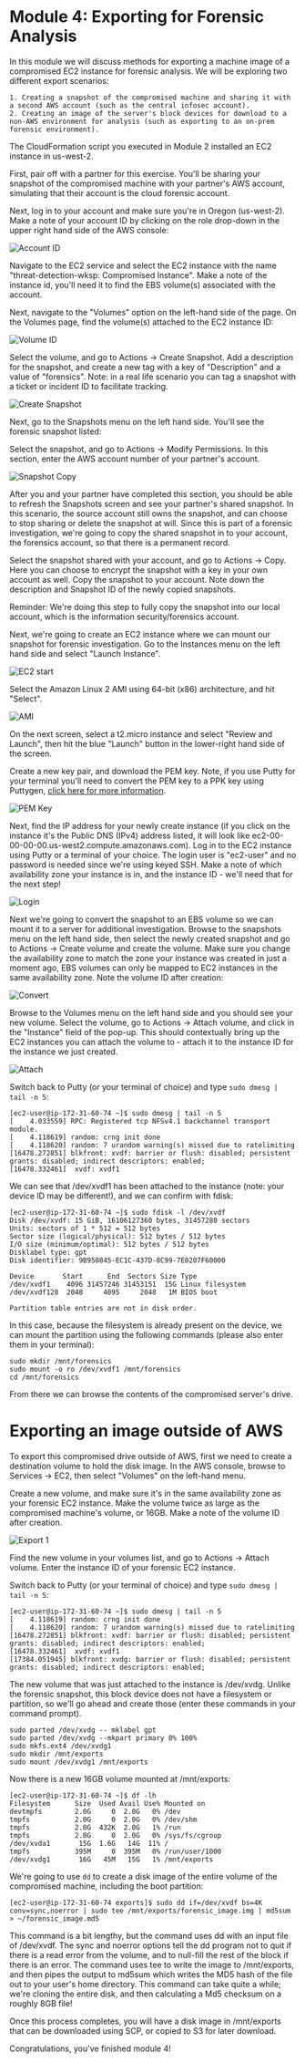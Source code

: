 # Module 4: Exporting for Forensic Analysis

In this module we will discuss methods for exporting a machine image of a compromised EC2 instance for forensic analysis.  We will be exploring two different export scenarios:

    1. Creating a snapshot of the compromised machine and sharing it with a second AWS account (such as the central infosec account).
    2. Creating an image of the server's block devices for download to a non-AWS environment for analysis (such as exporting to an on-prem forensic environment).
    
The CloudFormation script you executed in Module 2 installed an EC2 instance in us-west-2.  

First, pair off with a partner for this exercise.  You'll be sharing your snapshot of the compromised machine with your partner's AWS account, simulating that their account is the cloud forensic account.

Next, log in to your account and make sure you're in Oregon (us-west-2).  Make a note of your account ID by clicking on the role drop-down in the upper right hand side of the AWS console:

![Account ID](./images/mod4-1.png)

 Navigate to the EC2 service and select the EC2 instance with the name "threat-detection-wksp: Compromised Instance".  Make a note of the instance id, you'll need it to find the EBS volume(s) associated with the account.

Next, navigate to the "Volumes" option on the left-hand side of the page.  On the Volumes page, find the volume(s) attached to the EC2 instance ID:

![Volume ID](./images/mod5-1.PNG)

Select the volume, and go to Actions -> Create Snapshot.  Add a description for the snapshot, and create a new tag with a key of "Description" and a value of "forensics".  Note: in a real life scenario you can tag a snapshot with a ticket or incident ID to facilitate tracking.  

![Create Snapshot](./images/mod5-2.PNG)

Next, go to the Snapshots menu on the left hand side.  You'll see the  forensic snapshot listed:

Select the snapshot, and go to Actions -> Modify Permissions.  In this section, enter the AWS account number of your partner's account.  

![Snapshot Copy](./images/mod5-4.PNG)

After you and your partner have completed this section, you should be able to refresh the Snapshots screen and see your partner's shared snapshot.  In this scenario, the source account still owns the snapshot, and can choose to stop sharing or delete the snapshot at will.  Since this is part of a forensic investigation, we're going to copy the shared snapshot in to your account, the forensics account, so that there is a permanent record.  

Select the snapshot shared with your account, and go to Actions -> Copy.  Here you can choose to encrypt the snapshot with a key in your own account as well.  Copy the snapshot to your account.  Note down the description and Snapshot ID of the newly copied snapshots.  

Reminder: We're doing this step to fully copy the snapshot into our local account, which is the information security/forensics account.

Next, we're going to create an EC2 instance where we can mount our snapshot for forensic investigation.  Go to the Instances menu on the left hand side and select "Launch Instance".  

![EC2 start](./images/mod5-7.PNG)

Select the Amazon Linux 2 AMI using 64-bit (x86) architecture, and hit "Select".  

![AMI](./images/mod5-8.PNG)

On the next screen, select a t2.micro instance and select "Review and Launch", then hit the blue "Launch" button in the lower-right hand side of the screen.    

Create a new key pair, and download the PEM key.  Note, if you use Putty for your terminal you'll need to convert the PEM key to a PPK key using Puttygen, <a href="https://docs.aws.amazon.com/AWSEC2/latest/UserGuide/putty.html" target="_blank">click here for more information</a>.  

![PEM Key](./images/mod5-9.PNG)

Next, find the IP address for your newly create instance (if you click on the instance it's the Public DNS (IPv4) address listed, it will look like ec2-00-00-00-00.us-west2.compute.amazonaws.com).  Log in to the EC2 instance using Putty or a terminal of your choice.  The login user is "ec2-user" and no password is needed since we're using keyed SSH.  Make a note of which availability zone your instance is in, and the instance ID - we'll need that for the next step! 

![Login](./images/mod5-10.PNG)

Next we're going to convert the snapshot to an EBS volume so we can mount it to a server for additional investigation.  Browse to the snapshots menu on the left hand side, then select the newly created snapshot and go to Actions -> Create volume and create the volume.  Make sure you change the availability zone to match the zone your instance was created in just a moment ago, EBS volumes can only be mapped to EC2 instances in the same availability zone.  Note the volume ID after creation:

![Convert](./images/mod5-5.PNG)

Browse to the Volumes menu on the left hand side and you should see your new volume.  Select the volume, go to Actions -> Attach volume, and click in the "Instance" field of the pop-up.  This should contextually bring up the EC2 instances you can attach the volume to - attach it to the instance ID for the instance we just created. 

![Attach](./images/mod5-11.PNG)


Switch back to Putty (or your terminal of choice) and type `sudo dmesg | tail -n 5`:

```
[ec2-user@ip-172-31-60-74 ~]$ sudo dmesg | tail -n 5
[    4.033559] RPC: Registered tcp NFSv4.1 backchannel transport module.
[    4.118619] random: crng init done
[    4.118620] random: 7 urandom warning(s) missed due to ratelimiting
[16478.272851] blkfront: xvdf: barrier or flush: disabled; persistent grants: disabled; indirect descriptors: enabled;
[16478.332461]  xvdf: xvdf1
```

We can see that /dev/xvdf1 has been attached to the instance (note: your device ID may be different!), and we can confirm with fdisk:

```
[ec2-user@ip-172-31-60-74 ~]$ sudo fdisk -l /dev/xvdf
Disk /dev/xvdf: 15 GiB, 16106127360 bytes, 31457280 sectors
Units: sectors of 1 * 512 = 512 bytes
Sector size (logical/physical): 512 bytes / 512 bytes
I/O size (minimum/optimal): 512 bytes / 512 bytes
Disklabel type: gpt
Disk identifier: 9B950845-EC1C-437D-8C99-7E0207F60000

Device       Start      End  Sectors Size Type
/dev/xvdf1    4096 31457246 31453151  15G Linux filesystem
/dev/xvdf128  2048     4095     2048   1M BIOS boot

Partition table entries are not in disk order.
```

In this case, because the filesystem is already present on the device, we can mount the partition using the following commands (please also enter them in your terminal):

```
sudo mkdir /mnt/forensics
sudo mount -o ro /dev/xvdf1 /mnt/forensics
cd /mnt/forensics
```

From there we can browse the contents of the compromised server's drive.

# Exporting an image outside of AWS

To export this compromised drive outside of AWS, first we need to create a destination volume to hold the disk image.  In the AWS console, browse to Services -> EC2, then select "Volumes" on the left-hand menu.  

Create a new volume, and make sure it's in the same availability zone as your forensic EC2 instance.  Make the volume twice as large as the compromised machine's volume, or 16GB.  Make a note of the volume ID after creation.

![Export 1](./images/export1.PNG)

Find the new volume in your volumes list, and go to Actions -> Attach volume.  Enter the instance ID of your forensic EC2 instance.  

Switch back to Putty (or your terminal of choice) and type `sudo dmesg | tail -n 5`:

```
[ec2-user@ip-172-31-60-74 ~]$ sudo dmesg | tail -n 5
[    4.118619] random: crng init done
[    4.118620] random: 7 urandom warning(s) missed due to ratelimiting
[16478.272851] blkfront: xvdf: barrier or flush: disabled; persistent grants: disabled; indirect descriptors: enabled;
[16478.332461]  xvdf: xvdf1
[17384.051945] blkfront: xvdg: barrier or flush: disabled; persistent grants: disabled; indirect descriptors: enabled;
```

The new volume that was just attached to the instance is /dev/xvdg.  Unlike the forensic snapshot, this block device does not have a filesystem or partition, so we'll go ahead and create those (enter these commands in your command prompt).

```
sudo parted /dev/xvdg -- mklabel gpt
sudo parted /dev/xvdg --mkpart primary 0% 100%
sudo mkfs.ext4 /dev/xvdg1
sudo mkdir /mnt/exports
sudo mount /dev/xvdg1 /mnt/exports
```

Now there is a new 16GB volume mounted at /mnt/exports:

```
[ec2-user@ip-172-31-60-74 ~]$ df -lh
Filesystem      Size  Used Avail Use% Mounted on
devtmpfs        2.0G     0  2.0G   0% /dev
tmpfs           2.0G     0  2.0G   0% /dev/shm
tmpfs           2.0G  432K  2.0G   1% /run
tmpfs           2.0G     0  2.0G   0% /sys/fs/cgroup
/dev/xvda1       15G  1.6G   14G  11% /
tmpfs           395M     0  395M   0% /run/user/1000
/dev/xvdg1       16G   45M   15G   1% /mnt/exports
```

We're going to use `dd` to create a disk image of the entire volume of the compromised machine, including the boot partition:

`[ec2-user@ip-172-31-60-74 exports]$ sudo dd if=/dev/xvdf bs=4K conv=sync,noerror | sudo tee /mnt/exports/forensic_image.img | md5sum > ~/forensic_image.md5`

This command is a bit lengthy, but the command uses dd with an input file of /dev/xvdf.  The sync and noerror options tell the dd program not to quit if there is a read error from the volume, and to null-fill the rest of the block if there is an error.  The command uses tee to write the image to /mnt/exports, and then pipes the output to md5sum which writes the MD5 hash of the file out to your user's home directory.  This command can take quite a while; we're cloning the entire disk, and then calculating a Md5 checksum on a roughly 8GB file!

Once this process completes, you will have a disk image in /mnt/exports that can be downloaded using SCP, or copied to S3 for later download.  

Congratulations, you've finished module 4!

